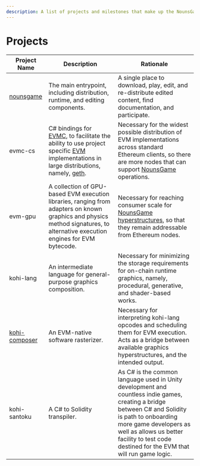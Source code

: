 ```yaml
---
description: A list of projects and milestones that make up the NounsGame ecosystem.
---
```


# Projects

| Project Name                                              | Description                                                                                                                                                                                                                                                 | Rationale                                                                                                                                                                                                                                                                |
| --------------------------------------------------------- | ----------------------------------------------------------------------------------------------------------------------------------------------------------------------------------------------------------------------------------------------------------- | ------------------------------------------------------------------------------------------------------------------------------------------------------------------------------------------------------------------------------------------------------------------------ |
| [nounsgame](https://github.com/wattsyart/nounsgame)       | The main entrypoint, including distribution, runtime, and editing components.                                                                                                                                                                               | A single place to download, play, edit, and re-distribute edited content, find documentation, and participate.                                                                                                                                                           |
| evmc-cs                                                   | C# bindings for [EVMC](https://github.com/ethereum/evmc), to facilitate the ability to use project specific [EVM](https://www.evm.codes/?fork=grayGlacier) implementations in large distributions, namely, [geth](https://github.com/ethereum/go-ethereum). | Necessary for the widest possible distribution of EVM implementations across standard Ethereum clients, so there are more nodes that can support [NounsGame ](https://github.com/wattsyart/nounsgame)operations.                                                         |
| evm-gpu                                                   | A collection of GPU-based EVM execution libraries, ranging from adapters on known graphics and physics method signatures, to alternative execution engines for EVM bytecode.                                                                                | Necessary for reaching consumer scale for [NounsGame ](https://github.com/wattsyart/nounsgame)[hyperstructures](<README (1).md>), so that they remain addressable from Ethereum nodes.                                                                                   |
| kohi-lang                                                 | An intermediate language for general-purpose graphics composition.                                                                                                                                                                                          | Necessary for minimizing the storage requirements for on-chain runtime graphics, namely, procedural, generative, and shader-based works.                                                                                                                                 |
| [kohi-composer](https://github.com/kohiart/kohi-composer) | An EVM-native software rasterizer.                                                                                                                                                                                                                          | Necessary for interpreting kohi-lang opcodes and scheduling them for EVM execution. Acts as a bridge between available graphics hyperstructures, and the intended output.                                                                                                |
| kohi-santoku                                              | A C# to Solidity transpiler.                                                                                                                                                                                                                                | As C# is the common language used in Unity development and countless indie games, creating a  bridge between C# and Solidity is path to onboarding more game developers as well as allows us better facility to test code destined for the EVM that will run game logic. |


